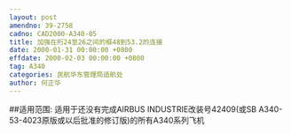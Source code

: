 ```yaml
---
layout: post
amendno: 39-2758
cadno: CAD2000-A340-05
title: 加强在桁24至26之间的框48到53.2的连接
date: 2000-01-31 00:00:00 +0800
effdate: 2000-02-03 00:00:00 +0800
tag: A340
categories: 民航华东管理局适航处
author: 何正华
---
```


##适用范围:
适用于还没有完成AIRBUS INDUSTRIE改装号42409(或SB A340-53-4023原版或以后批准的修订版)的所有A340系列飞机

